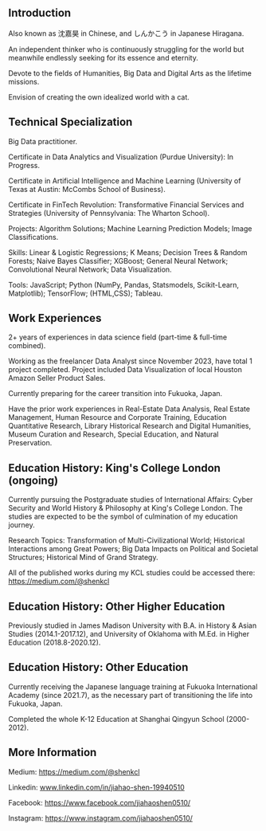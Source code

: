 ## Introduction

Also known as 沈嘉昊 in Chinese, and しんかこう in Japanese Hiragana. 

An independent thinker who is continuously struggling for the world but meanwhile endlessly seeking for its essence and eternity. 

Devote to the fields of Humanities, Big Data and Digital Arts as the lifetime missions. 

Envision of creating the own idealized world with a cat. 

## Technical Specialization

Big Data practitioner. 

Certificate in Data Analytics and Visualization (Purdue University): In Progress.

Certificate in Artificial Intelligence and Machine Learning (University of Texas at Austin: McCombs School of Business).

Certificate in FinTech Revolution: Transformative Financial Services and Strategies (University of Pennsylvania: The Wharton School).

Projects: Algorithm Solutions; Machine Learning Prediction Models; Image Classifications.

Skills: Linear & Logistic Regressions; K Means; Decision Trees & Random Forests; Naive Bayes Classifier; XGBoost; General Neural Network; Convolutional Neural Network; Data Visualization.

Tools: JavaScript; Python (NumPy, Pandas, Statsmodels, Scikit-Learn, Matplotlib); TensorFlow; (HTML,CSS); Tableau.

## Work Experiences
2+ years of experiences in data science field (part-time & full-time combined).

Working as the freelancer Data Analyst since November 2023, have total 1 project completed. Project included Data Visualization of local Houston Amazon Seller Product Sales. 

Currently preparing for the career transition into Fukuoka, Japan.

Have the prior work experiences in Real-Estate Data Analysis, Real Estate Management, Human Resource and Corporate Training, Education Quantitative Research, Library Historical Research and Digital Humanities, Museum Curation and Research, Special Education, and Natural Preservation.

## Education History: King's College London (ongoing)
Currently pursuing the Postgraduate studies of 
International Affairs: Cyber Security and World History & Philosophy at King's College London.
The studies are expected to be the symbol of culmination of my education journey. 

Research Topics: Transformation of Multi-Civilizational World; Historical Interactions among Great Powers; Big Data Impacts on Political and Societal Structures;
Historical Mind of Grand Strategy.

All of the published works during my KCL studies could be accessed there: https://medium.com/@shenkcl

## Education History: Other Higher Education

Previously studied in James Madison University with B.A. in History & Asian Studies (2014.1-2017.12), and University of Oklahoma with M.Ed. in Higher Education (2018.8-2020.12).

## Education History: Other Education
Currently receiving the Japanese language training at Fukuoka International Academy (since 2021.7), as the necessary part of transitioning the life into Fukuoka, Japan. 

Completed the whole K-12 Education at Shanghai Qingyun School (2000-2012).


## More Information

Medium:  https://medium.com/@shenkcl

Linkedin: www.linkedin.com/in/jiahao-shen-19940510

Facebook: https://www.facebook.com/jiahaoshen0510/

Instagram: https://www.instagram.com/jiahaoshen0510/
